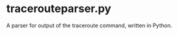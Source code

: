tracerouteparser.py
===================

A parser for output of the traceroute command, written in Python.
